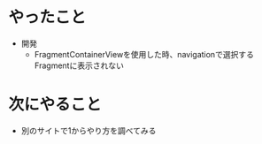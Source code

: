 # やったこと
* 開発
  * FragmentContainerViewを使用した時、navigationで選択するFragmentに表示されない
# 次にやること
* 別のサイトで1からやり方を調べてみる
